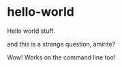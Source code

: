 # hello-world
Hello world stuff. 


and this is a strange question, amirite? 


Wow! Works on the command line too!